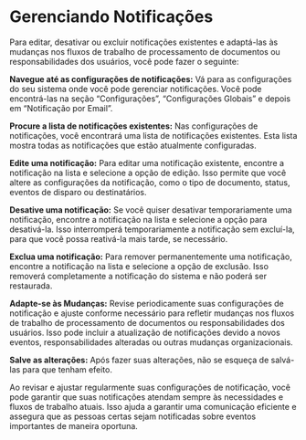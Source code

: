 # Gerenciando Notificações

Para editar, desativar ou excluir notificações existentes e adaptá-las às mudanças nos fluxos de trabalho de processamento de documentos ou responsabilidades dos usuários, você pode fazer o seguinte:

**Navegue até as configurações de notificações:** Vá para as configurações do seu sistema onde você pode gerenciar notificações. Você pode encontrá-las na seção “Configurações”, “Configurações Globais” e depois em “Notificação por Email”.

**Procure a lista de notificações existentes:** Nas configurações de notificações, você encontrará uma lista de notificações existentes. Esta lista mostra todas as notificações que estão atualmente configuradas.

**Edite uma notificação:** Para editar uma notificação existente, encontre a notificação na lista e selecione a opção de edição. Isso permite que você altere as configurações da notificação, como o tipo de documento, status, eventos de disparo ou destinatários.

**Desative uma notificação:** Se você quiser desativar temporariamente uma notificação, encontre a notificação na lista e selecione a opção para desativá-la. Isso interromperá temporariamente a notificação sem excluí-la, para que você possa reativá-la mais tarde, se necessário.

**Exclua uma notificação:** Para remover permanentemente uma notificação, encontre a notificação na lista e selecione a opção de exclusão. Isso removerá completamente a notificação do sistema e não poderá ser restaurada.

**Adapte-se às Mudanças:** Revise periodicamente suas configurações de notificação e ajuste conforme necessário para refletir mudanças nos fluxos de trabalho de processamento de documentos ou responsabilidades dos usuários. Isso pode incluir a atualização de notificações devido a novos eventos, responsabilidades alteradas ou outras mudanças organizacionais.

**Salve as alterações:** Após fazer suas alterações, não se esqueça de salvá-las para que tenham efeito.

Ao revisar e ajustar regularmente suas configurações de notificação, você pode garantir que suas notificações atendam sempre às necessidades e fluxos de trabalho atuais. Isso ajuda a garantir uma comunicação eficiente e assegura que as pessoas certas sejam notificadas sobre eventos importantes de maneira oportuna.
